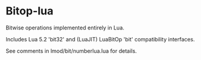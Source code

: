 # Bitop-lua

Bitwise operations implemented entirely in Lua.

Includes Lua 5.2 'bit32' and (LuaJIT) LuaBitOp 'bit' compatibility interfaces.

See comments in lmod/bit/numberlua.lua for details.

